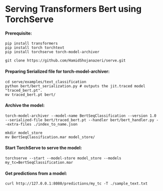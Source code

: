 # Serving Transformers Bert using TorchServe

#### Prerequisite:

```
pip install transformers
pip install torch torchtext 
pip install torchserve torch-model-archiver
```

```
git clone https://github.com/HamidShojanazeri/serve.git

```

#### Preparing Serialized file for torch-model-archiver:

```
cd serve/examples/text_classification
python bert/bert_serialization.py # outputs the jit.traced model "traced_bert.pt".
mv traced_bert.pt bert/
```

#### Archive the model:

```
torch-model-archiver --model-name BertSeqClassification --version 1.0 --serialized-file bert/traced_bert.pt --handler bert/bert_handler.py --extra-files ./index_to_name.json
```

```
mkdir model_store
mv BertSeqClassification.mar model_store/
```

#### Start TorchServe to serve the model:

```
torchserve --start --model-store model_store --models my_tc=BertSeqClassification.mar
```

#### Get predictions from a model:

```
curl http://127.0.0.1:8080/predictions/my_tc -T ./sample_text.txt
```
